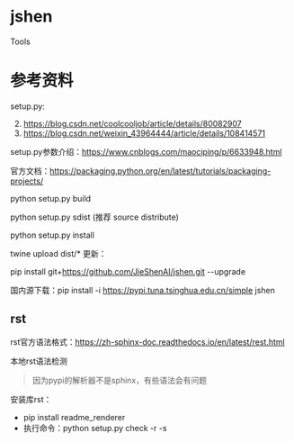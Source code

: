 # jshen
Tools
# 参考资料
setup.py:

2. https://blog.csdn.net/coolcooljob/article/details/80082907
3. https://blog.csdn.net/weixin_43964444/article/details/108414571

setup.py参数介绍：https://www.cnblogs.com/maociping/p/6633948.html

官方文档：https://packaging.python.org/en/latest/tutorials/packaging-projects/

python setup.py build

python setup.py sdist   (推荐 source distribute)

python setup.py install

 twine upload dist/*
更新：

pip install git+https://github.com/JieShenAI/jshen.git --upgrade

国内源下载：pip install -i https://pypi.tuna.tsinghua.edu.cn/simple jshen

## rst

rst官方语法格式：https://zh-sphinx-doc.readthedocs.io/en/latest/rest.html

本地rst语法检测

> 因为pypi的解析器不是sphinx，有些语法会有问题

安装库rst：

* pip install readme_renderer
* 执行命令：python setup.py check -r -s

